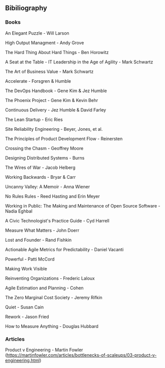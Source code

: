 ## Bibiliography

### Books
An Elegant Puzzle - Will Larson

High Output Managment - Andy Grove

The Hard Thing About Hard Things - Ben Horowitz

A Seat at the Table - IT Leadership in the Age of Agility - Mark Schwartz

The Art of Business Value - Mark Schwartz

Accelerate - Forsgren & Humble

The DevOps Handbook - Gene Kim & Jez Humble

The Phoenix Project - Gene Kim & Kevin Behr

Continuous Delivery - Jez Humble & David Farley

The Lean Startup - Eric Ries

Site Reliability Engineering - Beyer, Jones, et al.

The Principles of Product Development Flow - Reinersten

Crossing the Chasm - Geoffrey Moore

Designing Distributed Systems - Burns

The Wires of War - Jacob Helberg

Working Backwards - Bryar & Carr

Uncanny Valley: A Memoir - Anna Wiener

No Rules Rules - Reed Hasting and Erin Meyer

Working in Public: The Making and Maintenance of Open Source Software - Nadia Eghbal

A Civic Technologist's Practice Guide - Cyd Harrell

Measure What Matters - John Doerr

Lost and Founder - Rand Fishkin

Actionable Agile Metrics for Predictability - Daniel Vacanti

Powerful - Patti McCord

Making Work Visible

Reinventing Organizations - Frederic Laloux

Agile Estimation and Planning - Cohen

The Zero Marginal Cost Society - Jeremy Rifkin

Quiet - Susan Cain

Rework - Jason Fried

How to Measure Anything - Douglas Hubbard




### Articles
Product v Engineering - Martin Fowler (https://martinfowler.com/articles/bottlenecks-of-scaleups/03-product-v-engineering.html)
